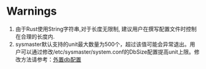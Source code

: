 # Warnings

1. 由于Rust使用String字符串,对于长度无限制, 建议用户在撰写配置文件时控制在合理的长度内.
2. sysmaster默认支持的unit最大数量为500个，超过该值可能会异常退出。用户可以通过修改/etc/sysmaster/system.conf的DbSize配置提高unit上限。修改方法请参考：[外置db配置](./sysmaster.conf.md)
